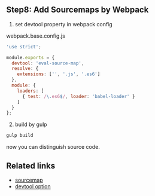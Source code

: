 Step8: Add Sourcemaps by Webpack
---
1. set devtool property in webpack config

  webpack.base.config.js
  ```javascript
  'use strict';

  module.exports = {
    devtool: 'eval-source-map',
    resolve: {
      extensions: ['', '.js', '.es6']
    },
    module: {
      loaders: [
        { test: /\.es6$/, loader: 'babel-loader' }
      ]
    }
  };
  ```

2. build by gulp

  ```bash
  gulp build
  ```

  now you can distinguish source code.


Related links
---
+ [sourcemap](http://www.html5rocks.com/en/tutorials/developertools/sourcemaps/?redirect_from_locale=ko)
+ [devtool option](http://webpack.github.io/docs/configuration.html#devtool)
